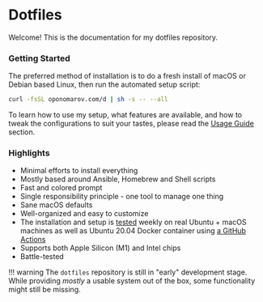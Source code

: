 # Dotfiles

Welcome! This is the documentation for my dotfiles repository.

### Getting Started

The preferred method of installation is to do a fresh install of macOS or Debian
based Linux, then run the automated setup script:

```bash
curl -fsSL oponomarov.com/d | sh -s -- --all
```

To learn how to use my setup, what features are available, and how to tweak the
configurations to suit your tastes, please read the [Usage
Guide](features/00-UsageGuide) section.

### Highlights

- Minimal efforts to install everything
- Mostly based around Ansible, Homebrew and Shell scripts
- Fast and colored prompt
- Single responsibility principle - one tool to manage one thing
- Sane macOS defaults
- Well-organized and easy to customize
- The installation and setup is
  [tested](https://github.com/shmileee/dotfiles/actions) weekly on real Ubuntu +
  macOS machines as well as Ubuntu 20.04 Docker container using [a GitHub
  Actions](https://github.com/shmileee/dotfiles/tree/master/.github/workflows)
- Supports both Apple Silicon (M1) and Intel chips
- Battle-tested

!!! warning
    The `dotfiles` repository is still in "early" development stage. While
    providing _mostly_ a usable system out of the box, some functionality might
    still be missing.
